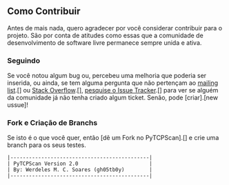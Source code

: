 ## Como Contribuir

Antes de mais nada, quero agradecer por você considerar contribuir para o projeto. São por conta de atitudes como essas que a comunidade de desenvolvimento de software livre permanece sempre unida e ativa.

### Seguindo

Se você notou algum bug ou, percebeu uma melhoria que poderia ser inserida, ou ainda, se tem alguma pergunta que não pertençam ao [mailing list].[] ou [Stack Overflow].[], [pesquise o Issue Tracker].[] para ver se alguém da comunidade já não tenha criado algum ticket.
Senão, pode [criar].[new ussue]!

### Fork e Criação de Branchs

Se isto é o que você quer, então [dê um Fork no PyTCPScan].[] e crie uma branch para os seus testes.


[mailing list]: http://groups.google.com/group/PyTCPScan
[Stack Overflow]: http://stackoverflow.com/
[search the issue tracker]: https://github.com/werdelesmarcio/PyTCPScan/issues?q=something
[new issue]: https://github.com/werdelesmarcio/PyTCPScan/issues/new
[pesquise o Issue Tracker]: https://help.github.com/articles/fork-a-repo


``` 
|---------------------------------------------|
| PyTCPScan Version 2.0                       |
| By: Werdeles M. C. Soares (gh05tb0y)        |
|---------------------------------------------| 

```
